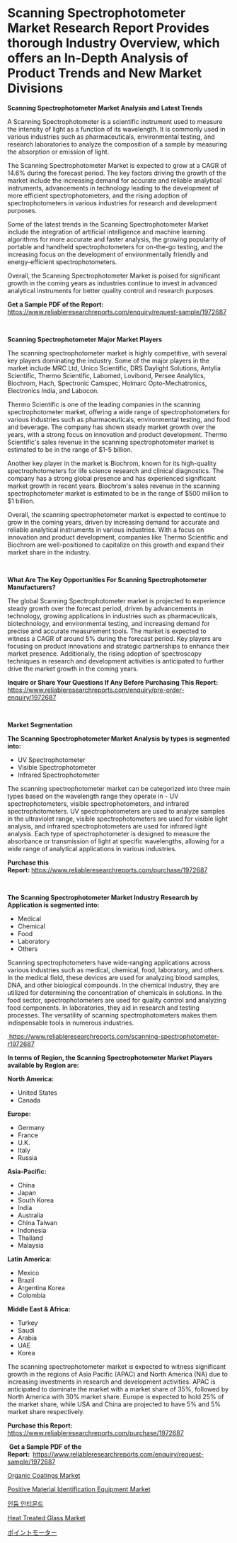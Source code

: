 <p><h1>Scanning Spectrophotometer Market Research Report Provides thorough Industry Overview, which offers an In-Depth Analysis of Product Trends and New Market Divisions</h1></p><p><strong>Scanning Spectrophotometer Market Analysis and Latest Trends</strong></p>
<p><p>A Scanning Spectrophotometer is a scientific instrument used to measure the intensity of light as a function of its wavelength. It is commonly used in various industries such as pharmaceuticals, environmental testing, and research laboratories to analyze the composition of a sample by measuring the absorption or emission of light.</p><p>The Scanning Spectrophotometer Market is expected to grow at a CAGR of 14.6% during the forecast period. The key factors driving the growth of the market include the increasing demand for accurate and reliable analytical instruments, advancements in technology leading to the development of more efficient spectrophotometers, and the rising adoption of spectrophotometers in various industries for research and development purposes.</p><p>Some of the latest trends in the Scanning Spectrophotometer Market include the integration of artificial intelligence and machine learning algorithms for more accurate and faster analysis, the growing popularity of portable and handheld spectrophotometers for on-the-go testing, and the increasing focus on the development of environmentally friendly and energy-efficient spectrophotometers.</p><p>Overall, the Scanning Spectrophotometer Market is poised for significant growth in the coming years as industries continue to invest in advanced analytical instruments for better quality control and research purposes.</p></p>
<p><strong>Get a Sample PDF of the Report:&nbsp;</strong> <a href="https://www.reliableresearchreports.com/enquiry/request-sample/1972687">https://www.reliableresearchreports.com/enquiry/request-sample/1972687</a></p>
<p>&nbsp;</p>
<p><strong>Scanning Spectrophotometer Major Market Players</strong></p>
<p><p>The scanning spectrophotometer market is highly competitive, with several key players dominating the industry. Some of the major players in the market include MRC Ltd, Unico Scientific, DRS Daylight Solutions, Antylia Scientific, Thermo Scientific, Labomed, Lovibond, Persee Analytics, Biochrom, Hach, Spectronic Camspec, Holmarc Opto-Mechatronics, Electronics India, and Labocon.</p><p>Thermo Scientific is one of the leading companies in the scanning spectrophotometer market, offering a wide range of spectrophotometers for various industries such as pharmaceuticals, environmental testing, and food and beverage. The company has shown steady market growth over the years, with a strong focus on innovation and product development. Thermo Scientific's sales revenue in the scanning spectrophotometer market is estimated to be in the range of $1-5 billion.</p><p>Another key player in the market is Biochrom, known for its high-quality spectrophotometers for life science research and clinical diagnostics. The company has a strong global presence and has experienced significant market growth in recent years. Biochrom's sales revenue in the scanning spectrophotometer market is estimated to be in the range of $500 million to $1 billion.</p><p>Overall, the scanning spectrophotometer market is expected to continue to grow in the coming years, driven by increasing demand for accurate and reliable analytical instruments in various industries. With a focus on innovation and product development, companies like Thermo Scientific and Biochrom are well-positioned to capitalize on this growth and expand their market share in the industry.</p></p>
<p>&nbsp;</p>
<p><strong>What Are The Key Opportunities For Scanning Spectrophotometer Manufacturers?</strong></p>
<p><p>The global Scanning Spectrophotometer market is projected to experience steady growth over the forecast period, driven by advancements in technology, growing applications in industries such as pharmaceuticals, biotechnology, and environmental testing, and increasing demand for precise and accurate measurement tools. The market is expected to witness a CAGR of around 5% during the forecast period. Key players are focusing on product innovations and strategic partnerships to enhance their market presence. Additionally, the rising adoption of spectroscopy techniques in research and development activities is anticipated to further drive the market growth in the coming years.</p></p>
<p><strong>Inquire or Share Your Questions If Any Before Purchasing This Report:</strong> <a href="https://www.reliableresearchreports.com/enquiry/pre-order-enquiry/1972687">https://www.reliableresearchreports.com/enquiry/pre-order-enquiry/1972687</a></p>
<p>&nbsp;</p>
<p><strong>Market Segmentation</strong></p>
<p><strong>The Scanning Spectrophotometer Market Analysis by types is segmented into:</strong></p>
<p><ul><li>UV Spectrophotometer</li><li>Visible Spectrophotometer</li><li>Infrared Spectrophotometer</li></ul></p>
<p><p>The scanning spectrophotometer market can be categorized into three main types based on the wavelength range they operate in - UV spectrophotometers, visible spectrophotometers, and infrared spectrophotometers. UV spectrophotometers are used to analyze samples in the ultraviolet range, visible spectrophotometers are used for visible light analysis, and infrared spectrophotometers are used for infrared light analysis. Each type of spectrophotometer is designed to measure the absorbance or transmission of light at specific wavelengths, allowing for a wide range of analytical applications in various industries.</p></p>
<p><strong>Purchase this Report:&nbsp;</strong><a href="https://www.reliableresearchreports.com/purchase/1972687">https://www.reliableresearchreports.com/purchase/1972687</a></p>
<p>&nbsp;</p>
<p><strong>The Scanning Spectrophotometer Market Industry Research by Application is segmented into:</strong></p>
<p><ul><li>Medical</li><li>Chemical</li><li>Food</li><li>Laboratory</li><li>Others</li></ul></p>
<p><p>Scanning spectrophotometers have wide-ranging applications across various industries such as medical, chemical, food, laboratory, and others. In the medical field, these devices are used for analyzing blood samples, DNA, and other biological compounds. In the chemical industry, they are utilized for determining the concentration of chemicals in solutions. In the food sector, spectrophotometers are used for quality control and analyzing food components. In laboratories, they aid in research and testing processes. The versatility of scanning spectrophotometers makes them indispensable tools in numerous industries.</p></p>
<p><a href="https://www.reliableresearchreports.com/scanning-spectrophotometer-r1972687">&nbsp;https://www.reliableresearchreports.com/scanning-spectrophotometer-r1972687</a></p>
<p><strong>In terms of Region, the Scanning Spectrophotometer Market Players available by Region are:</strong></p>
<p>
    <p> <strong> North America: </strong>
        <ul>
            <li>United States</li>
            <li>Canada</li>
        </ul>
        </p> 
    <p> <strong> Europe: </strong>
        <ul>
            <li>Germany</li>
            <li>France</li>
            <li>U.K.</li>
            <li>Italy</li>
            <li>Russia</li>
        </ul>
        </p> 
    <p> <strong> Asia-Pacific: </strong>
        <ul>
            <li>China</li>
            <li>Japan</li>
            <li>South Korea</li>
            <li>India</li>
            <li>Australia</li>
            <li>China Taiwan</li>
            <li>Indonesia</li>
            <li>Thailand</li>
            <li>Malaysia</li>
        </ul>
        </p> 
    <p> <strong> Latin America: </strong>
        <ul>
            <li>Mexico</li>
            <li>Brazil</li>
            <li>Argentina Korea</li>
            <li>Colombia</li>
        </ul>
        </p> 
    <p> <strong> Middle East & Africa: </strong>
        <ul>
            <li>Turkey</li>
            <li>Saudi</li>
            <li>Arabia</li>
            <li>UAE</li>
            <li>Korea</li>
        </ul>
    </p>
    </p>
<p><p>The scanning spectrophotometer market is expected to witness significant growth in the regions of Asia Pacific (APAC) and North America (NA) due to increasing investments in research and development activities. APAC is anticipated to dominate the market with a market share of 35%, followed by North America with 30% market share. Europe is expected to hold 25% of the market share, while USA and China are projected to have 5% and 5% market share respectively.</p></p>
<p><strong>Purchase this Report: </strong><a href="https://www.reliableresearchreports.com/purchase/1972687">https://www.reliableresearchreports.com/purchase/1972687</a></p>
<p>&nbsp;<strong>Get a Sample PDF of the Report:&nbsp;&nbsp;</strong><a href="https://www.reliableresearchreports.com/enquiry/request-sample/1972687">https://www.reliableresearchreports.com/enquiry/request-sample/1972687</a></p>
<p><strong></strong></p>
<p><p><a href="https://issuu.com/reportprime-2/docs/organic-coatings-market-size-2030.pptx">Organic Coatings Market</a></p><p><a href="https://github.com/Sherrillcrooksxa8i18ucf2m/Market-Research-Report-List-2/blob/main/positive-material-identification-equipment-market.md">Positive Material Identification Equipment Market</a></p><p><a href="https://github.com/TrevorKruvalis5678/Market-Research-Report-List-1/blob/main/895244531076.md">인듐 안티몬드</a></p><p><a href="https://issuu.com/reportprime-2/docs/heat-treated-glass-market-size-2030.pptx">Heat Treated Glass Market</a></p><p><a href="https://github.com/avwofrml53535/Market-Research-Report-List-1/blob/main/107922033786.md">ポイントモーター</a></p></p>